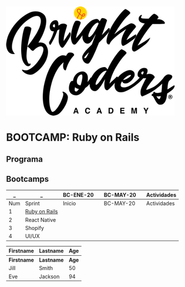 ![MagmaHackers Logo](../../imgs/logo-bc.png)
# BOOTCAMP: Ruby on Rails

## Programa

## Bootcamps
  _    |    _   | BC-ENE-20 |       | BC-MAY-20 |      | Actividades 
----- | ----   | ----       | ---- | ----      | ---- | ---- 
Num   | Sprint | Inicio   |       | BC-MAY-20 |      | Actividades 
1 | [Ruby on Rails](https://github.com/magma-labs/BrightCoders/tree/master/bootcamp/ruby-on-rails)
2 | React Native
3 | Shopify
4 | UI/UX

<table style="width:100%">
      
  <tr>
    <th>Firstname</th>
    <th>Lastname</th>
    <th>Age</th>
  </tr>
    <tr>
    <th>Firstname</th>
    <th>Lastname</th>
    <th>Age</th>
  </tr>
  <tr>
    <td>Jill</td>
    <td>Smith</td>
    <td>50</td>
  </tr>
  <tr>
    <td>Eve</td>
    <td>Jackson</td>
    <td>94</td>
  </tr>
</table>
